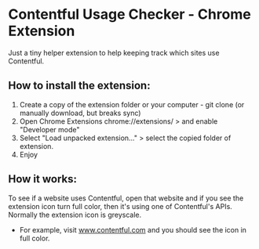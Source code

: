 # Contentful Usage Checker - Chrome Extension

Just a tiny helper extension to help keeping track which sites use Contentful.

## How to install the extension:
1. Create a copy of the extension folder or your computer - git clone (or manually download, but breaks sync)
2. Open Chrome Extensions chrome://extensions/ > and enable "Developer mode"
3. Select "Load unpacked extension…" > select the copied folder of extension.
4. Enjoy

## How it works:
To see if a website uses Contentful, open that website and if you see the extension icon turn full color, then it's using one of Contentful's APIs. Normally the extension icon is greyscale.
- For example, visit www.contentful.com and you should see the icon in full color.
